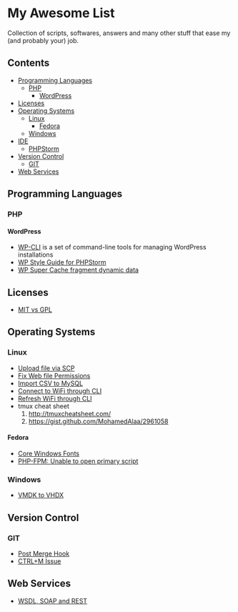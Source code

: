 # My Awesome List
Collection of scripts, softwares, answers and many other stuff that ease my (and probably your) job.

## Contents

- [Programming Languages](#programming-languages)
  - [PHP](#php)
    - [WordPress](#wordpress)
- [Licenses](#licenses)
- [Operating Systems](#operating-systems)
  - [Linux](#linux)
    - [Fedora](#fedora)
  - [Windows](#windows)
- [IDE](#ide)
  - [PHPStorm](#phpstorm)
- [Version Control](#version-control)
  - [GIT](#git)
- [Web Services](#web-services)
    
## Programming Languages

### PHP

#### WordPress
- [WP-CLI](https://github.com/wp-cli/wp-cli) is a set of command-line tools for managing WordPress installations
- [WP Style Guide for PHPStorm](https://gist.github.com/rahilwazir/59e72e50bea7cc213e5a2e4733535695)
- [WP Super Cache fragment dynamic data](https://gist.github.com/rahilwazir/a5437bf7b2a29d1616c98c823329daee)

## Licenses
- [MIT vs GPL](https://stackoverflow.com/questions/3902754/mit-vs-gpl-license)

## Operating Systems

### Linux
- [Upload file via SCP](https://gist.github.com/rahilwazir/c055164fe3efee21e921471b5869c0ed)
- [Fix Web file Permissions](https://gist.github.com/rahilwazir/558dbc689183ff27b6fc3ea8a8ee160a)
- [Import CSV to MySQL](https://gist.github.com/rahilwazir/92ffa35aa2f421718de7499a498cc95a)
- [Connect to WiFi through CLI](https://gist.github.com/rahilwazir/71fee2b5c2bf18cff9eedee1ec4b3f1a)
- [Refresh WiFi through CLI](https://gist.github.com/rahilwazir/8f4a277cf20c282c65570ef5110a28b3)
- tmux cheat sheet
  1. http://tmuxcheatsheet.com/
  2. https://gist.github.com/MohamedAlaa/2961058

#### Fedora
- [Core Windows Fonts](https://gist.github.com/rahilwazir/18c3bdfb72790d829b096f4e2dc02ef5)
- [PHP-FPM: Unable to open primary script](https://gist.github.com/rahilwazir/c452062c6278f2e35d957461c2905d75)

### Windows
- [VMDK to VHDX](https://gist.github.com/rahilwazir/69a750b70348459875cbf40935af02cb)

## Version Control

### GIT
- [Post Merge Hook](https://gist.github.com/rahilwazir/0dfa0f82675b867581a5d62f1c0d760e)
- [CTRL+M Issue](https://gist.github.com/rahilwazir/c465f43c7446eb77b4438d40673b56d5)

## Web Services
- [WSDL, SOAP and REST](http://stackoverflow.com/questions/3764681/what-are-wsdl-soap-and-rest)
